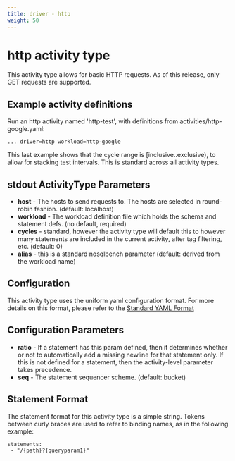 ```yaml
---
title: driver - http
weight: 50
---
```

# http activity type

This activity type allows for basic HTTP requests.
As of this release, only GET requests are supported.

## Example activity definitions

Run an http activity named 'http-test', with definitions from activities/http-google.yaml:
~~~
... driver=http workload=http-google
~~~

This last example shows that the cycle range is [inclusive..exclusive),
to allow for stacking test intervals. This is standard across all
activity types.

## stdout ActivityType Parameters

- **host** - The hosts to send requests to. The hosts are selected in
  round-robin fashion.
  (default: localhost)
- **workload** - The workload definition file which holds the schema and statement defs.
  (no default, required)
- **cycles** - standard, however the activity type will default
  this to however many statements are included in the current
  activity, after tag filtering, etc.
  (default: 0)
- **alias** - this is a standard nosqlbench parameter
  (default: derived from the workload name)

## Configuration

This activity type uses the uniform yaml configuration format.
For more details on this format, please refer to the
[Standard YAML Format](http://docs.nosqlbench.io/user-guide/standard_yaml/)

## Configuration Parameters

- **ratio** - If a statement has this param defined, then it determines
  whether or not to automatically add a missing newline for that statement
  only. If this is not defined for a statement, then the activity-level
  parameter takes precedence.
- **seq** - The statement sequencer scheme.
  (default: bucket)

## Statement Format

The statement format for this activity type is a simple string. Tokens between
curly braces are used to refer to binding names, as in the following example:

    statements:
     - "/{path}?{queryparam1}"


